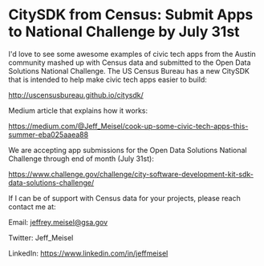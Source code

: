 # CitySDK from Census:  Submit Apps to National Challenge by July 31st

I'd love to see some awesome examples of civic tech apps from the Austin community mashed up with Census data and submitted to the Open Data Solutions National Challenge.  The US Census Bureau has a new CitySDK that is intended to help make civic tech apps easier to build:

[](http://uscensusbureau.github.io/citysdk/)http://uscensusbureau.github.io/citysdk/

Medium article that explains how it works:

[](https://medium.com/@Jeff_Meisel/cook-up-some-civic-tech-apps-this-summer-eba025aaea88)https://medium.com/@Jeff_Meisel/cook-up-some-civic-tech-apps-this-summer-eba025aaea88

We are accepting app submissions for the Open Data Solutions National Challenge through end of month (July 31st):

[](https://www.challenge.gov/challenge/city-software-development-kit-sdk-data-solutions-challenge/)https://www.challenge.gov/challenge/city-software-development-kit-sdk-data-solutions-challenge/ 

If I can be of support with Census data for your projects, please reach contact me at:

Email:  jeffrey.meisel@gsa.gov

Twitter:  Jeff_Meisel

LinkedIn: [](https://www.linkedin.com/in/jeffmeisel)https://www.linkedin.com/in/jeffmeisel